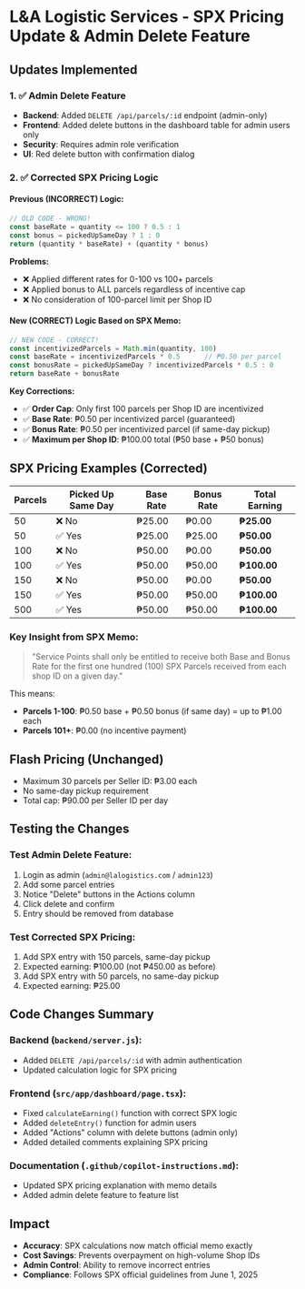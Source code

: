 # L&A Logistic Services - SPX Pricing Update & Admin Delete Feature

## Updates Implemented

### 1. ✅ **Admin Delete Feature**
- **Backend**: Added `DELETE /api/parcels/:id` endpoint (admin-only)
- **Frontend**: Added delete buttons in the dashboard table for admin users only
- **Security**: Requires admin role verification
- **UI**: Red delete button with confirmation dialog

### 2. ✅ **Corrected SPX Pricing Logic**

#### **Previous (INCORRECT) Logic:**
```javascript
// OLD CODE - WRONG!
const baseRate = quantity <= 100 ? 0.5 : 1
const bonus = pickedUpSameDay ? 1 : 0
return (quantity * baseRate) + (quantity * bonus)
```

**Problems:**
- ❌ Applied different rates for 0-100 vs 100+ parcels
- ❌ Applied bonus to ALL parcels regardless of incentive cap
- ❌ No consideration of 100-parcel limit per Shop ID

#### **New (CORRECT) Logic Based on SPX Memo:**
```javascript
// NEW CODE - CORRECT!
const incentivizedParcels = Math.min(quantity, 100)
const baseRate = incentivizedParcels * 0.5      // ₱0.50 per parcel
const bonusRate = pickedUpSameDay ? incentivizedParcels * 0.5 : 0
return baseRate + bonusRate
```

**Key Corrections:**
- ✅ **Order Cap**: Only first 100 parcels per Shop ID are incentivized
- ✅ **Base Rate**: ₱0.50 per incentivized parcel (guaranteed)
- ✅ **Bonus Rate**: ₱0.50 per incentivized parcel (if same-day pickup)
- ✅ **Maximum per Shop ID**: ₱100.00 total (₱50 base + ₱50 bonus)

## SPX Pricing Examples (Corrected)

| Parcels | Picked Up Same Day | Base Rate | Bonus Rate | Total Earning |
|---------|-------------------|-----------|------------|---------------|
| 50      | ❌ No             | ₱25.00   | ₱0.00     | **₱25.00**   |
| 50      | ✅ Yes            | ₱25.00   | ₱25.00    | **₱50.00**   |
| 100     | ❌ No             | ₱50.00   | ₱0.00     | **₱50.00**   |
| 100     | ✅ Yes            | ₱50.00   | ₱50.00    | **₱100.00**  |
| 150     | ❌ No             | ₱50.00   | ₱0.00     | **₱50.00**   |
| 150     | ✅ Yes            | ₱50.00   | ₱50.00    | **₱100.00**  |
| 500     | ✅ Yes            | ₱50.00   | ₱50.00    | **₱100.00**  |

### **Key Insight from SPX Memo:**
> "Service Points shall only be entitled to receive both Base and Bonus Rate for the first one hundred (100) SPX Parcels received from each shop ID on a given day."

This means:
- **Parcels 1-100**: ₱0.50 base + ₱0.50 bonus (if same day) = up to ₱1.00 each
- **Parcels 101+**: ₱0.00 (no incentive payment)

## Flash Pricing (Unchanged)
- Maximum 30 parcels per Seller ID: ₱3.00 each
- No same-day pickup requirement
- Total cap: ₱90.00 per Seller ID per day

## Testing the Changes

### Test Admin Delete Feature:
1. Login as admin (`admin@lalogistics.com` / `admin123`)
2. Add some parcel entries
3. Notice "Delete" buttons in the Actions column
4. Click delete and confirm
5. Entry should be removed from database

### Test Corrected SPX Pricing:
1. Add SPX entry with 150 parcels, same-day pickup
2. Expected earning: ₱100.00 (not ₱450.00 as before)
3. Add SPX entry with 50 parcels, no same-day pickup
4. Expected earning: ₱25.00

## Code Changes Summary

### Backend (`backend/server.js`):
- Added `DELETE /api/parcels/:id` with admin authentication
- Updated calculation logic for SPX pricing

### Frontend (`src/app/dashboard/page.tsx`):
- Fixed `calculateEarning()` function with correct SPX logic
- Added `deleteEntry()` function for admin users
- Added "Actions" column with delete buttons (admin only)
- Added detailed comments explaining SPX pricing

### Documentation (`.github/copilot-instructions.md`):
- Updated SPX pricing explanation with memo details
- Added admin delete feature to feature list

## Impact
- **Accuracy**: SPX calculations now match official memo exactly
- **Cost Savings**: Prevents overpayment on high-volume Shop IDs  
- **Admin Control**: Ability to remove incorrect entries
- **Compliance**: Follows SPX official guidelines from June 1, 2025
